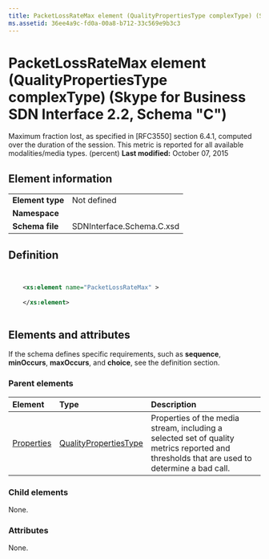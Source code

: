 ```yaml
---
title: PacketLossRateMax element (QualityPropertiesType complexType) (Skype for Business SDN Interface 2.2, Schema "C")
ms.assetid: 36ee4a9c-fd0a-00a8-b712-33c569e9b3c3
---
```



# PacketLossRateMax element (QualityPropertiesType complexType) (Skype for Business SDN Interface 2.2, Schema "C")
Maximum fraction lost, as specified in [RFC3550] section 6.4.1, computed over the duration of the session. This metric is reported for all available modalities/media types. (percent) 
 **Last modified:** October 07, 2015
  
    
    


## Element information


|||
|:-----|:-----|
|**Element type**|Not defined |
|**Namespace**||
|**Schema file**|SDNInterface.Schema.C.xsd |
   

## Definition


```XML


    <xs:element name="PacketLossRateMax" >
    
    </xs:element>
  
```


## Elements and attributes

If the schema defines specific requirements, such as **sequence**, **minOccurs**, **maxOccurs**, and **choice**, see the definition section. 
  
    
    

### Parent elements



|**Element**|**Type**|**Description**|
|:-----|:-----|:-----|
| [Properties](properties-element-qualitytype-complextype.md)| [QualityPropertiesType](qualitypropertiestype-complextype-1.md)|Properties of the media stream, including a selected set of quality metrics reported and thresholds that are used to determine a bad call. |
   

### Child elements

None. 
  
    
    

### Attributes

None. 
  
    
    

